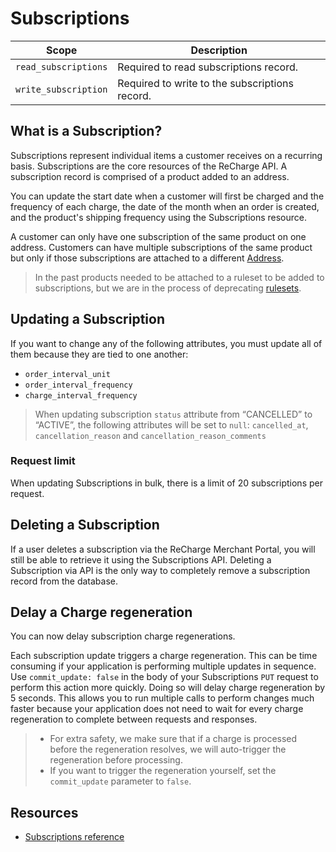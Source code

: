 # Subscriptions

|Scope|Description|
|-|-|
|`read_subscriptions`| Required to read subscriptions record.|
|`write_subscription`| Required to write to the subscriptions record.|

## What is a Subscription?
Subscriptions represent individual items a customer receives on a recurring basis. Subscriptions are the core resources of the ReCharge API. A subscription record is comprised of a product added to an address. 

You can update the start date when a customer will first be charged and the frequency of each charge, the date of the month when an order is created, and the product's shipping frequency using the Subscriptions resource.

A customer can only have one subscription of the same product on one address. Customers can have multiple subscriptions of the same product but only if those subscriptions are attached to a different [Address](https://developer.rechargepayments.com/#update-an-address).

<!-- theme: info -->
> In the past products needed to be attached to a ruleset to be added to subscriptions, but we are in the process of deprecating [rulesets](https://support.rechargepayments.com/hc/en-us/articles/360008830873-Creating-subscription-rulesets).

## Updating a Subscription
If you want to change any of the following attributes, you must update all of them because they are tied to one another:

- `order_interval_unit`
- `order_interval_frequency`
- `charge_interval_frequency`

<!--theme: info-->
> When updating subscription `status` attribute from “CANCELLED” to “ACTIVE”, the following attributes will be set to `null`: `cancelled_at`, `cancellation_reason` and `cancellation_reason_comments`

### Request limit

When updating Subscriptions in bulk, there is a limit of 20 subscriptions per request.

## Deleting a Subscription
If a user deletes a subscription via the ReCharge Merchant Portal, you will still be able to retrieve it using the Subscriptions API. Deleting a Subscription via API is the only way to completely remove a subscription record from the database. 

## Delay a Charge regeneration
You can now delay subscription charge regenerations.

Each subscription update triggers a charge regeneration. This can be time consuming if your application is performing multiple updates in sequence. Use `commit_update: false` in the body of your Subscriptions `PUT` request to perform this action more quickly. Doing so will delay charge regeneration by 5 seconds. This allows you to run multiple calls to perform changes much faster because your application does not need to wait for every charge regeneration to complete between requests and responses. 

<!-- theme: info-->
> - For extra safety, we make sure that if a charge is processed before the regeneration resolves, we will auto-trigger the regeneration before processing.
> - If you want to trigger the regeneration yourself, set the `commit_update` parameter to `false`.

## Resources
- [Subscriptions reference](https://developer.rechargepayments.com/?php#subscriptions)
